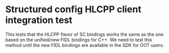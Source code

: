 # Structured config HLCPP client integration test

This tests that the HLCPP flavor of SC bindings works the same as the one
based on the unified/new FIDL bindings for C++. We need to test this method
until the new FIDL bindings are available in the SDK for OOT users.
